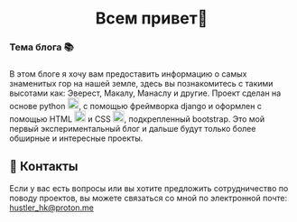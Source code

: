 <h1 align="center">Всем привет👋


<h3 align="left">Тема блога 📚 </h3>

###

<p align="left">В этом блоге я хочу вам предоставить информацию о самых знаменитых гор на нашей земле, здесь вы познакомитесь с такими высотами как: Эверест, Макалу, Манаслу и другие.
Проект сделан на основе python <img src="https://skillicons.dev/icons?i=py" height="20" alt="python logo"  />, с помощью фреймворка django и оформлен с помощью HTML <img src="https://cdn.jsdelivr.net/gh/devicons/devicon/icons/html5/html5-original.svg" height="20" alt="html5 logo"  />  и  CSS <img src="https://cdn.jsdelivr.net/gh/devicons/devicon/icons/css3/css3-original.svg" height="20" alt="css3 logo"  />, подкрепленный bootstrap.
Это мой первый экспериментальный блог и дальше будут только более обширные и интересные проекты.


## 🔭 Контакты

Если у вас есть вопросы или вы хотите предложить сотрудничество по поводу проектов, вы можете связаться со мной по электронной почте: hustler_hk@proton.me
